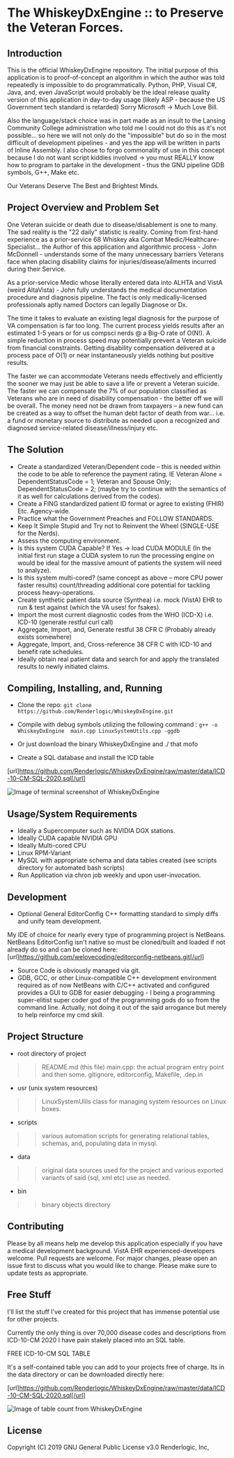 # The WhiskeyDxEngine :: to Preserve the Veteran Forces.

## Introduction
This is the official WhiskeyDxEngine repository. The initial purpose of this application is to proof-of-concept 
an algorithm in which the author was told repeatedly is impossible to do programmatically. Python, PHP, Visual C#, Java, and, even 
JavaScript would probably be the ideal release quality version of this application 
in day-to-day usage (likely ASP - because the US Government tech standard is retarded) Sorry Microsoft -> Much Love Bill.

Also the language/stack choice was in part made as an insult to the Lansing Community College administration 
who told me I could not do this as it's not possible... so here we will not only do the "impossible" but do so
in the most difficult of development pipelines - and yes the app will be written in parts of Inline Assembly. 
I also chose to forgo commonality of use in this concept because I do not want script kiddies involved -> you 
must REALLY know how to program to partake in the development - thus the GNU pipeline GDB symbols, G++, 
Make etc. 

Our Veterans Deserve The Best and Brightest Minds.

## Project Overview and Problem Set
One Veteran suicide or death due to disease/disablement is one to many. The sad reality is the "22 daily" 
statistic is reality. Coming from first-hand experience as a prior-service 68 Whiskey aka 
Combat Medic/Healthcare-Specialist... the Author of this application and algorithmic process - John McDonnell - 
understands some of the many unnecessary barriers Veterans face when placing disability claims 
for injuries/disease/ailments incurred during their Service. 

As a prior-service Medic whose literally entered data into ALHTA and VistA (weird AltaVista) - John fully 
understands the medical documentation procedure and diagnosis pipeline. The fact is only medically-licensed 
professionals aptly named Doctors can legally Diagnose or Dx. 

The time it takes to evaluate an existing legal diagnosis for the purpose of VA compensation is far too long.
The current process yields results after an estimated 1-5 years or for us compsci nerds @ a Big-O rate of O(N!).
A simple reduction in process speed may potentially prevent a Veteran suicide from financial constraints. Getting
disability compensation delivered at a process pace of O(1) or near instantaneously yields nothing but positive 
results. 

The faster we can accommodate Veterans needs effectively and efficiently the sooner we may just be able to save 
a life or prevent a Veteran suicide. The faster we can compensate the 7% of our population classified as Veterans who are in 
need of disability compensation - the better off we will be overall. The money need not be drawn from taxpayers – a 
new fund can be created as a way to offset the human debt factor of death from war... i.e. a fund or monetary source 
to distribute as needed upon a recognized and diagnosed service-related disease/illness/injury etc. 

## The Solution
* Create a standardized Veteran/Dependent code – this is needed within the code to be able to reference the payment rating. 
IE Veteran Alone = DependentStatusCode = 1; Veteran and Spouse Only; DependentStatusCode = 2; (maybe try to continue with the 
semantics of it as well for calculations derived from the codes).
* Create a FING standardized patient ID format or agree to existing (FHIR) Etc. Agency-wide.
* Practice what the Government Preaches and FOLLOW STANDARDS.
* Keep It Simple Stupid and Try not to Reinvent the Wheel (SINGLE-USE for the Nerds).
* Assess the computing environment.
* Is this system CUDA Capable? If Yes → load CUDA MODULE  (In the initial first run stage a CUDA 
system to run the processing engine on would be ideal for the massive amount of patients the system will need to analyze).
* Is this system multi-cored? (same concept as above – more CPU power faster results) count/threading additional core potential 
for tackling process heavy-operations.
* Create synthetic patient data source (Synthea) i.e. mock (VistA) EHR to run & test against (which the VA uses! for fsakes).
* Import the most current diagnostic codes from the WHO (ICD-X) i.e. ICD-10 (generate restful curl call)
* Aggregate, Import, and, Generate restful 38 CFR C (Probably already exists somewhere)
* Aggregate, Import, and, Cross-reference 38 CFR C with ICD-10 and benefit rate schedules.
* Ideally obtain real patient data and search for and apply the translated results to newly initiated claims.


## Compiling, Installing, and, Running
* Clone the repo: `git clone https://github.com/Renderlogic/WhiskeyDxEngine.git`

* Compile with debug symbols utilizing the following command : `g++ -o WhiskeyDxEngine  main.cpp LinuxSystemUtils.cpp -ggdb`

* Or just download the binary WhiskeyDxEngine and ./ that mofo

* Create a SQL database and install the ICD table

[url]https://github.com/Renderlogic/WhiskeyDxEngine/raw/master/data/ICD-10-CM-SQL-2020.sql[/url]

![Image of terminal screenshot of WhiskeyDxEngine](https://github.com/Renderlogic/WhiskeyDxEngine/blob/master/screenshot.png)


## Usage/System Requirements
* Ideally a Supercomputer such as NVIDIA DGX stations.
* Ideally CUDA capable NVIDIA GPU
* Ideally Multi-cored CPU
* Linux RPM-Variant
* MySQL with appropriate schema and data tables created (see scripts directory for automated bash scripts)
* Run Application via chron job weekly and upon user-invocation.

## Development
 * Optional General EditorConfig C++ formatting standard to simply diffs and unify team development. 

My IDE of choice for nearly every type of programming project is NetBeans. NetBeans EditorConfig isn't 
native so must be cloned/built and loaded if not already do so and can be cloned here:
[url]https://github.com/welovecoding/editorconfig-netbeans.git[/url]

 * Source Code is obviously managed via git.
 * GDB, GCC, or other Linux-compatible C++ development environment required as of now 
NetBeans with C/C++ activated and configured provides a GUI to GDB for easier debugging - I being
a programming super-elitist super coder god of the programming gods do so from the command line. 
Actually, not doing it out of the said arrogance but merely to help reinforce my cmd skill.

## Project Structure
* root directory of project
>> README.md (this file)
>> main.cpp: the actual program entry point and then some.
>> gitignore, editorconfig, Makefile, .dep.in

* usr (unix system resources)
>> LinuxSystemUlils class for managing system resources on Linux boxes.

* scripts 
>> various automation scripts for generating relational tables, schemas, and, populating data in mysql.

* data
>> original data sources used for the project and various exported variants of said (sql, xml etc) use as needed.

* bin
>> binary objects directory

## Contributing
Please by all means help me develop this application especially if you have a medical development background. 
VistA EHR experienced-developers welcome. 
Pull requests are welcome. For major changes, please open an issue first to discuss what you would like to change.
Please make sure to update tests as appropriate.

## Free Stuff
I'll list the stuff I've created for this project that has immense potential use for other projects. 

Currently the only thing is over 70,000 disease codes and descriptions from ICD-10-CM 2020 I have pain stakely placed into an SQL
table. 

FREE ICD-10-CM SQL TABLE

It's a self-contained table you can add to your projects free of charge. Its in the data directory or can be downloaded directly here:

[url]https://github.com/Renderlogic/WhiskeyDxEngine/raw/master/data/ICD-10-CM-SQL-2020.sql[/url]

![Image of table count from WhiskeyDxEngine](https://github.com/Renderlogic/WhiskeyDxEngine/blob/master/icd10count.png)

## License
Copyright (C) 2019 GNU General Public License v3.0 
Renderlogic, Inc,

